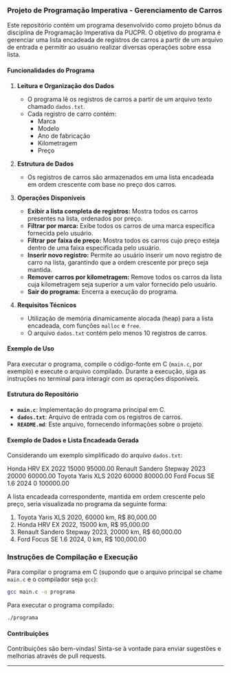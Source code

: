 ### Projeto de Programação Imperativa - Gerenciamento de Carros

Este repositório contém um programa desenvolvido como projeto bônus da disciplina de Programação Imperativa da PUCPR. O objetivo do programa é gerenciar uma lista encadeada de registros de carros a partir de um arquivo de entrada e permitir ao usuário realizar diversas operações sobre essa lista.

#### Funcionalidades do Programa

1. **Leitura e Organização dos Dados**
   - O programa lê os registros de carros a partir de um arquivo texto chamado `dados.txt`.
   - Cada registro de carro contém:
     - Marca
     - Modelo
     - Ano de fabricação
     - Kilometragem
     - Preço

2. **Estrutura de Dados**
   - Os registros de carros são armazenados em uma lista encadeada em ordem crescente com base no preço dos carros.

3. **Operações Disponíveis**
   - **Exibir a lista completa de registros:** Mostra todos os carros presentes na lista, ordenados por preço.
   - **Filtrar por marca:** Exibe todos os carros de uma marca específica fornecida pelo usuário.
   - **Filtrar por faixa de preço:** Mostra todos os carros cujo preço esteja dentro de uma faixa especificada pelo usuário.
   - **Inserir novo registro:** Permite ao usuário inserir um novo registro de carro na lista, garantindo que a ordem crescente por preço seja mantida.
   - **Remover carros por kilometragem:** Remove todos os carros da lista cuja kilometragem seja superior a um valor fornecido pelo usuário.
   - **Sair do programa:** Encerra a execução do programa.

4. **Requisitos Técnicos**
   - Utilização de memória dinamicamente alocada (heap) para a lista encadeada, com funções `malloc` e `free`.
   - O arquivo `dados.txt` contém pelo menos 10 registros de carros.

#### Exemplo de Uso

Para executar o programa, compile o código-fonte em C (`main.c`, por exemplo) e execute o arquivo compilado. Durante a execução, siga as instruções no terminal para interagir com as operações disponíveis.

#### Estrutura do Repositório

- **`main.c`**: Implementação do programa principal em C.
- **`dados.txt`**: Arquivo de entrada com os registros de carros.
- **`README.md`**: Este arquivo, fornecendo informações sobre o projeto.

#### Exemplo de Dados e Lista Encadeada Gerada

Considerando um exemplo simplificado do arquivo `dados.txt`:

Honda HRV EX 2022 15000 95000.00
Renault Sandero Stepway 2023 20000 60000.00
Toyota Yaris XLS 2020 60000 80000.00
Ford Focus SE 1.6 2024 0 100000.00

A lista encadeada correspondente, mantida em ordem crescente pelo preço, seria visualizada no programa da seguinte forma:

1. Toyota Yaris XLS 2020, 60000 km, R$ 80,000.00
2. Honda HRV EX 2022, 15000 km, R$ 95,000.00
3. Renault Sandero Stepway 2023, 20000 km, R$ 60,000.00
4. Ford Focus SE 1.6 2024, 0 km, R$ 100,000.00

### Instruções de Compilação e Execução

Para compilar o programa em C (supondo que o arquivo principal se chame `main.c` e o compilador seja `gcc`):

```bash
gcc main.c -o programa
```

Para executar o programa compilado:

```bash
./programa
```

#### Contribuições

Contribuições são bem-vindas! Sinta-se à vontade para enviar sugestões e melhorias através de pull requests.

---